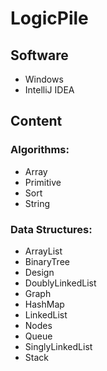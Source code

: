 # LogicPile

## Software
* Windows
* IntelliJ IDEA

## Content
### Algorithms:
* Array
* Primitive
* Sort
* String
### Data Structures: 
* ArrayList
* BinaryTree
* Design
* DoublyLinkedList
* Graph
* HashMap
* LinkedList
* Nodes
* Queue
* SinglyLinkedList
* Stack

  
